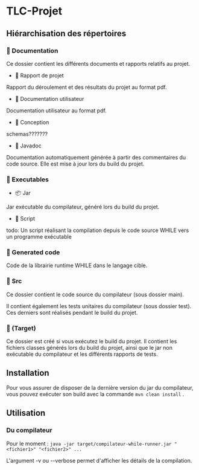 # TLC-Projet

## Hiérarchisation des répertoires

### 📁 Documentation

Ce dossier contient les différents documents et rapports relatifs au projet.

- 📄 Rapport de projet

Rapport du déroulement et des résultats du projet au format pdf.

- 📄 Documentation utilisateur

Documentation utilisateur au format pdf.

- 📁 Conception

schemas???????

- 📁 Javadoc

Documentation automatiquement générée à partir des commentaires du code source. Elle est mise à jour lors du build du projet.

### 📁 Executables

- 📦 Jar

Jar exécutable du compilateur, généré lors du build du projet.


- 📜 Script

todo: 	Un script réalisant la compilation depuis le code source WHILE vers un programme exécutable

### 📁 Generated code

Code de la librairie runtime WHILE dans le langage cible.

### 📁 Src

Ce dossier contient le code source du compilateur (sous dossier main).

Il contient également les tests unitaires du compilateur (sous dossier test). Ces derniers sont réalisés pendant le build du projet.

### 📁 (Target)

Ce dossier est créé si vous exécutez le build du projet. Il contient les fichiers classes générés lors du build du projet, ainsi que le jar non exécutable du compilateur et les différents rapports de tests.

## Installation

Pour vous assurer de disposer de la dernière version du jar du compilateur, vous pouvez exécuter son build avec la commande `mvn clean install` .


## Utilisation

### Du compilateur

Pour le moment : `java -jar target/compilateur-while-runner.jar "<fichier1>" "<fichier2>" ...`

L'argument -v ou --verbose permet d'afficher les détails de la compilation.